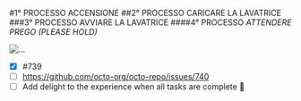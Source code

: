 #1° PROCESSO
ACCENSIONE
##2° PROCESSO
CARICARE LA LAVATRICE
###3° PROCESSO
AVVIARE LA LAVATRICE
####4° PROCESSO
*ATTENDERE PREGO (PLEASE HOLD)*


![...](https://www.testo-unico-sicurezza.com/81/_media/img/large/playstoremy81.jpg)










- [x] #739
- [ ] https://github.com/octo-org/octo-repo/issues/740
- [ ] Add delight to the experience when all tasks are complete :tada:
